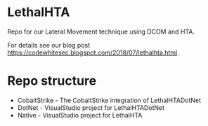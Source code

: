 # LethalHTA
Repo for our Lateral Movement technique using DCOM and HTA.

For details see our blog post https://codewhitesec.blogspot.com/2018/07/lethalhta.html.

# Repo structure

* CobaltStrike - The CobaltStrike integration of LethalHTADotNet
* DotNet - VisualStudio project for LethalHTADotNet 
* Native - VisualStudio project for LethalHTA
